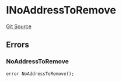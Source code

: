 # INoAddressToRemove
[Git Source](https://github.com/thrackle-io/rules-engine/blob/8e8136863cc533050498938ef97f694c7b6600c3/src/common/IErrors.sol)


## Errors
### NoAddressToRemove

```solidity
error NoAddressToRemove();
```

